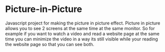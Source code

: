 # Picture-in-Picture
Javascript project for making the picture in picture effect. Picture in picture allows you to see 2 screens at the same time at the same monitor. So for example if you want to watch a video and read a website page at the same time you can minimize the video in a way its still visible while your reading the website page so that you can see both.
